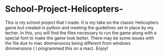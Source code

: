 # School-Project-Helicopters-
This is my school project that I made. It is my take on the classic Helicopters game but created in python and meeting the guidelines set in place  by my techer.
In this, you will find the files necessary to run the game along with a special font to make the game look better.
There may be some issues with the file due to mac dimmensions being different from windows dimmensions ( I programmed this on a mac).
Enjoy!
